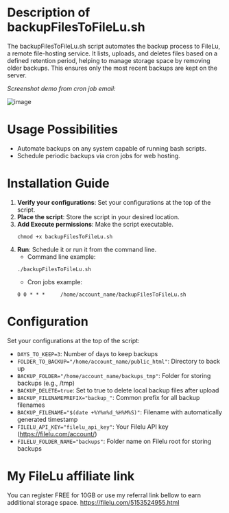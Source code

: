 # Description of backupFilesToFileLu.sh
The backupFilesToFileLu.sh script automates the backup process to FileLu, a remote file-hosting service. It lists, uploads, and deletes files based on a defined retention period, helping to manage storage space by removing older backups. This ensures only the most recent backups are kept on the server.

*Screenshot demo from cron job email:*

![image](https://github.com/user-attachments/assets/2a31574c-aa6f-40d2-af55-0f3ca5608e73)


# Usage Possibilities
- Automate backups on any system capable of running bash scripts.
- Schedule periodic backups via cron jobs for web hosting.

# Installation Guide
1. **Verify your configurations**: Set your configurations at the top of the script.
2. **Place the script**: Store the script in your desired location.
3. **Add Execute permissions**: Make the script executable.
   ```
   chmod +x backupFilesToFileLu.sh
   ```
4. **Run**: Schedule it or run it from the command line.
   - Command line example:
   ```
   ./backupFilesToFileLu.sh
   ```
   - Cron jobs example:
   ```
   0 0 * * *     /home/account_name/backupFilesToFileLu.sh
   ```

# Configuration
Set your configurations at the top of the script:

- `DAYS_TO_KEEP=3`: Number of days to keep backups
- `FOLDER_TO_BACKUP="/home/account_name/public_html"`: Directory to back up
- `BACKUP_FOLDER="/home/account_name/backups_tmp"`: Folder for storing backups (e.g., /tmp)
- `BACKUP_DELETE=true`: Set to true to delete local backup files after upload
- `BACKUP_FILENAMEPREFIX="backup_"`: Common prefix for all backup filenames
- `BACKUP_FILENAME="$(date +%Y%m%d_%H%M%S)"`: Filename with automatically generated timestamp
- `FILELU_API_KEY="filelu_api_key"`: Your Filelu API key (https://filelu.com/account/)
- `FILELU_FOLDER_NAME="backups"`: Folder name on Filelu root for storing backups

# My FileLu affiliate link
You can register FREE for 10GB or use my referral link bellow to earn additional storage space.
https://filelu.com/5153524955.html 
